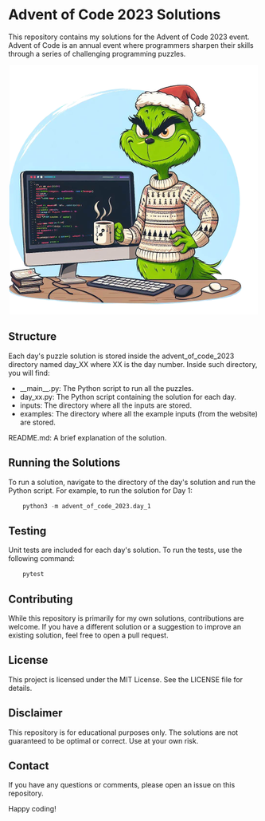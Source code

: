 # Advent of Code 2023 Solutions

This repository contains my solutions for the Advent of Code 2023 event. Advent of Code is an annual event where programmers sharpen their skills through a series of challenging programming puzzles.

<center>
    <img src='img/grinch_coder.png'>
</center>

## Structure

Each day's puzzle solution is stored inside the advent_of_code_2023 directory named day_XX where XX is the day number. Inside such directory, you will find:

* \_\_main\_\_.py: The Python script to run all the puzzles.
* day_xx.py: The Python script containing the solution for each day.
* inputs: The directory where all the inputs are stored.
* examples: The directory where all the example inputs (from the website) are stored.
  

README.md: A brief explanation of the solution.
## Running the Solutions
To run a solution, navigate to the directory of the day's solution and run the Python script. For example, to run the solution for Day 1:

```python
    python3 -m advent_of_code_2023.day_1
```

## Testing
Unit tests are included for each day's solution. To run the tests, use the following command:

```python
    pytest
```

## Contributing
While this repository is primarily for my own solutions, contributions are welcome. If you have a different solution or a suggestion to improve an existing solution, feel free to open a pull request.

## License
This project is licensed under the MIT License. See the LICENSE file for details.

## Disclaimer
This repository is for educational purposes only. The solutions are not guaranteed to be optimal or correct. Use at your own risk.

## Contact
If you have any questions or comments, please open an issue on this repository.

Happy coding!